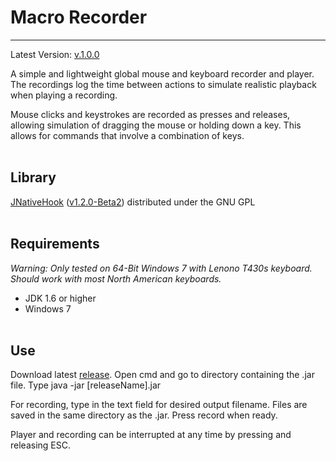 Macro Recorder
=============
------------------------------------------
Latest Version: [v.1.0.0][releases]

A simple and lightweight global mouse and keyboard recorder and player. The recordings log the time between actions to simulate realistic playback when playing a recording. 

Mouse clicks and keystrokes are recorded as presses and releases, allowing simulation of dragging the mouse or holding down a key. This allows for commands that involve a combination of keys.
<br></br>

Library
----
[JNativeHook][home] ([v1.2.0-Beta2][git]) distributed under the GNU GPL
<br></br>

Requirements
----
*Warning: Only tested on 64-Bit Windows 7 with Lenono T430s keyboard. Should work with most North American keyboards.*

- JDK 1.6 or higher
- Windows 7
<br></br>

Use
----
Download latest [release][releases]. Open cmd and go to directory containing the .jar file. Type java -jar [releaseName].jar

For recording, type in the text field for desired output filename. Files are saved in the same directory as the .jar. Press record when ready.

Player and recording can be interrupted at any time by pressing and releasing ESC.

[home]:https://code.google.com/p/jnativehook/
[git]:https://github.com/kwhat/jnativehook/releases
[releases]:https://github.com/georgeke/macroRecorder/releases
    
